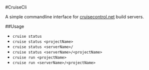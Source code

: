 #CruiseCli

A simple commandline interface for [cruisecontrol.net][cruise] build servers.

##Usage

* `cruise status`
* `cruise status <projectName>`
* `cruise status <serverName>/`
* `cruise status <serverName>/<projectName>`
* `cruise run <projectName>`
* `cruise run <serverName>/<projectName>`

[cruise]: http://cruisecontrolnet.org/
